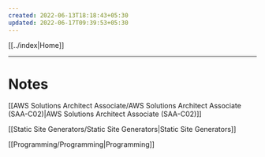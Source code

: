 ```yaml
---
created: 2022-06-13T18:18:43+05:30
updated: 2022-06-17T09:39:53+05:30
---
```

[[../index|Home]]

---
# Notes
[[AWS Solutions Architect Associate/AWS Solutions Architect Associate (SAA-C02)|AWS Solutions Architect Associate (SAA-C02)]]

[[Static Site Generators/Static Site Generators|Static Site Generators]]

[[Programming/Programming|Programming]]